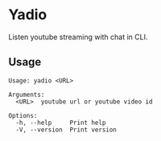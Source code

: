 # Yadio

Listen youtube streaming with chat in CLI.

## Usage

```text
Usage: yadio <URL>

Arguments:
  <URL>  youtube url or youtube video id

Options:
  -h, --help     Print help
  -V, --version  Print version
```
